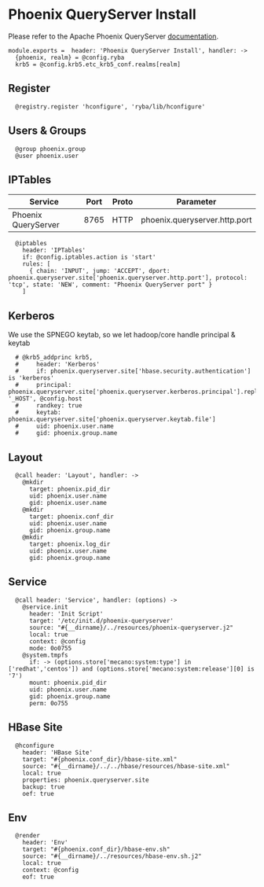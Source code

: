 
# Phoenix QueryServer Install

Please refer to the Apache Phoenix QueryServer [documentation][phoenix-doc].

    module.exports =  header: 'Phoenix QueryServer Install', handler: ->
      {phoenix, realm} = @config.ryba
      krb5 = @config.krb5.etc_krb5_conf.realms[realm]

## Register

      @registry.register 'hconfigure', 'ryba/lib/hconfigure'

## Users & Groups

      @group phoenix.group
      @user phoenix.user

## IPTables

  | Service             | Port  | Proto  | Parameter                     |
  |---------------------|-------|--------|-------------------------------|
  | Phoenix QueryServer | 8765  | HTTP   | phoenix.queryserver.http.port |

      @iptables
        header: 'IPTables'
        if: @config.iptables.action is 'start'
        rules: [
          { chain: 'INPUT', jump: 'ACCEPT', dport: phoenix.queryserver.site['phoenix.queryserver.http.port'], protocol: 'tcp', state: 'NEW', comment: "Phoenix QueryServer port" }
        ]

## Kerberos

We use the SPNEGO keytab, so we let hadoop/core handle principal & keytab

      # @krb5_addprinc krb5,
      #     header: 'Kerberos'
      #     if: phoenix.queryserver.site['hbase.security.authentication'] is 'kerberos'
      #     principal: phoenix.queryserver.site['phoenix.queryserver.kerberos.principal'].replace '_HOST', @config.host
      #     randkey: true
      #     keytab: phoenix.queryserver.site['phoenix.queryserver.keytab.file']
      #     uid: phoenix.user.name
      #     gid: phoenix.group.name

## Layout

      @call header: 'Layout', handler: ->
        @mkdir
          target: phoenix.pid_dir
          uid: phoenix.user.name
          gid: phoenix.user.name
        @mkdir
          target: phoenix.conf_dir
          uid: phoenix.user.name
          gid: phoenix.group.name
        @mkdir
          target: phoenix.log_dir
          uid: phoenix.user.name
          gid: phoenix.group.name

## Service

      @call header: 'Service', handler: (options) ->
        @service.init
          header: 'Init Script'
          target: '/etc/init.d/phoenix-queryserver'
          source: "#{__dirname}/../resources/phoenix-queryserver.j2"
          local: true
          context: @config
          mode: 0o0755
        @system.tmpfs
          if: -> (options.store['mecano:system:type'] in ['redhat','centos']) and (options.store['mecano:system:release'][0] is '7')
          mount: phoenix.pid_dir
          uid: phoenix.user.name
          gid: phoenix.group.name
          perm: 0o755

## HBase Site

      @hconfigure
        header: 'HBase Site'
        target: "#{phoenix.conf_dir}/hbase-site.xml"
        source: "#{__dirname}/../../hbase/resources/hbase-site.xml"
        local: true
        properties: phoenix.queryserver.site
        backup: true
        oef: true

## Env

      @render
        header: 'Env'
        target: "#{phoenix.conf_dir}/hbase-env.sh"
        source: "#{__dirname}/../resources/hbase-env.sh.j2"
        local: true
        context: @config
        eof: true

[phoenix-doc]: https://phoenix.apache.org/server
